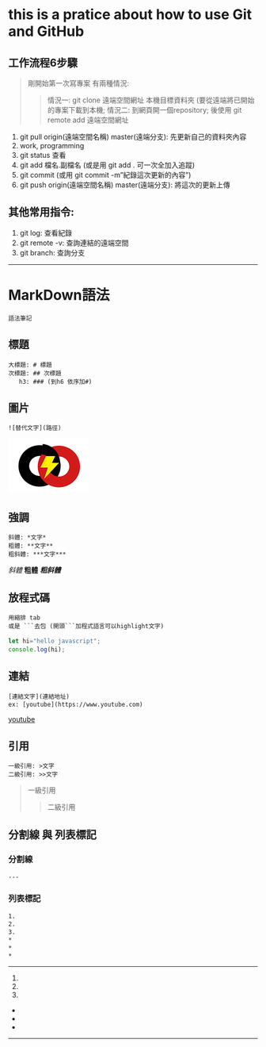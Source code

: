 # this is a pratice about how to use Git and GitHub
## 工作流程6步驟
>剛開始第一次寫專案 有兩種情況:
>>情況一: git clone 遠端空間網址 本機目標資料夾 (要從遠端將已開始的專案下載到本機; 
>>情況二: 到網頁開一個repository; 後使用 git remote add 遠端空間網址
1. git pull origin(遠端空間名稱) master(遠端分支): 先更新自己的資料夾內容
2. work, programming
3. git status 查看
4. git add 檔名.副檔名 (或是用 git add .   可一次全加入追蹤)
5. git commit (或用 git commit -m”紀錄這次更新的內容”)
6. git push origin(遠端空間名稱) master(遠端分支): 將這次的更新上傳

## 其他常用指令:
1. git log: 查看紀錄
2. git remote -v: 查詢連結的遠端空間
3. git branch: 查詢分支

---
# MarkDown語法
	語法筆記

## 標題
	大標題: # 標題
	次標題: ## 次標題
	   h3: ### (到h6 依序加#)

## 圖片 
	![替代文字](路徑)
![image](./image.png)

## 強調
	斜體: *文字*
	粗體: **文字**
	粗斜體: ***文字***
*斜體* **粗體** ***粗斜體***

## 放程式碼
	用縮排 tab
	或是 ```去包 (開頭```加程式語言可以highlight文字)
```javascript
let hi="hello javascript";
console.log(hi);
```
## 連結
	[連結文字](連結地址)
	ex: [youtube](https://www.youtube.com)
[youtube](https://www.youtube.com)

## 引用
	一級引用: >文字
	二級引用: >>文字
>一級引用
>>二級引用

## 分割線 與 列表標記
### 分割線
	---
### 列表標記
	1.
	2.
	3.
	*
	*
	*
---
1.
2.
3.
*
*
*
---
